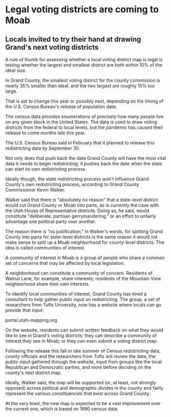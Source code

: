 # Legal voting districts are coming to Moab

## Locals invited to try their hand at drawing Grand's next voting districts

A rule of thumb for assessing whether a local voting district map is legal is testing whether the largest and smallest district are both within 10% of the ideal size.

In Grand County, the smallest voting district for the county commission is nearly 35% smaller than ideal, and the two largest are roughly 15% too large.

That is set to change this year or possibly next, depending on the timing of the U.S. Census Bureau's release of population data.

The census data provides enumerations of precisely how many people live on any given block in the United States. The data is used to draw voting districts from the federal to local levels, but the pandemic has caused their release to come months late this year.

The U.S. Census Bureau said in February that it planned to release this redistricting data by September 30.

Not only does that push back the date Grand County will have the most vital data it needs to begin redistricting; it pushes back the date when the state can start its own redistricting process.

Ideally though, the state redistricting process won't influence Grand County's own redistricting process, according to Grand County Commissioner Kevin Walker.

Walker said that there is "absolutely no reason" that a state-level district would cut Grand County or Moab into parts, as is currently the case with the Utah House of Representative districts. Doing so, he said, would constitute "deliberate, partisan gerrymandering," or an effort to unfairly advantage one political party over another.

The reason there is "no justification," in Walker's words, for splitting Grand County into parts for state-level districts is the same reason it would not make sense to split up a Moab neighborhood for county-level districts. The idea is called communities of interest.

A community of interest in Moab is a group of people who share a common set of concerns that may be affected by local legislation.

A neighborhood can constitute a community of concern. Residents of Walnut Lane, for example, share interests; residents of the Mountain View neighborhood share their own interests.

To identify local communities of interest, Grand County has hired a consultant to help gather public input on redistricting. The group, a set of researchers from Tufts University, now has a website where locals can go provide that input:

portal.utah-mapping.org

On the website, residents can submit written feedback on what they would like to see in Grand's voting districts; they can describe a community of interest they see in Moab; or they can even submit a voting district map.

Following the release this fall or late summer of Census redistricting data, county officials and the researchers from Tufts will review the data, the public input gathered through the website, input from groups like the local Republican and Democratic parties, and more before deciding on the county's next district map.

Ideally, Walker said, the map will be supported (or, at least, not strongly opposed) across political and demographic divides in the county and fairly represent the various constituencies that exist across Grand County.

At the very least, the new map is expected to be a vast improvement over the current one, which is based on 1990 census data.

